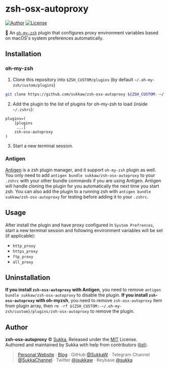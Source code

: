 # zsh-osx-autoproxy

[![Author](https://img.shields.io/badge/Author-Sukka-b68469.svg?style=flat-square)](https://skk.moe)
[![License](https://img.shields.io/github/license/sukkaw/zsh-osx-autoproxy.svg?style=flat-square)](./LICENSE)

:nut_and_bolt: An [`oh-my-zsh`](https://ohmyz.sh/) plugin that configures proxy environment variables based on macOS's system preferences automatically.

## Installation

### oh-my-zsh

1. Clone this repository into `$ZSH_CUSTOM/plugins` (by default `~/.oh-my-zsh/custom/plugins`)

```bash
git clone https://github.com/sukkaw/zsh-osx-autoproxy ${ZSH_CUSTOM:-~/.oh-my-zsh/custom}/plugins/zsh-osx-autoproxy
```

2. Add the plugin to the list of plugins for oh-my-zsh to load (inside `~/.zshrc`):

```
plugins=(
    [plugins
     ...]
    zsh-osx-autoproxy
)
```

3. Start a new terminal session.

### Antigen

[Antigen](https://github.com/zsh-users/antigen) is a zsh plugin manager, and it support `oh-my-zsh` plugin as well. You only need to add `antigen bundle sukkaw/zsh-osx-autoproxy` to your `.zshrc` with your other bundle commands if you are using Antigen. Antigen will handle cloning the plugin for you automatically the next time you start zsh. You can also add the plugin to a running zsh with `antigen bundle sukkaw/zsh-osx-autoproxy` for testing before adding it to your `.zshrc`.

## Usage

After install the plugin and have proxy configured in `System Prefrences`, start a new terminal session and following environment variables will be set (if applicable):

- `http_proxy`
- `https_proxy`
- `ftp_proxy`
- `all_proxy`

## Uninstallation

**If you install `zsh-osx-autoproxy` with Antigen**, you need to remove `antigen bundle sukkaw/zsh-osx-autoproxy` to disable the plugin.
**If you install `zsh-osx-autoproxy` with oh-myzsh**, you need to remove `zsh-osx-autoproxy` item from plugin array, then `rm -rf ${ZSH_CUSTOM:-~/.oh-my-zsh/custom}/plugins/zsh-osx-autoproxy` to remove the plugin.

## Author

**zsh-osx-autoproxy** © [Sukka](https://github.com/SukkaW), Released under the [MIT](./LICENSE) License.<br>
Authored and maintained by Sukka with help from contributors ([list](https://github.com/SukkaW/zsh-osx-autoproxy/graphs/contributors)).

> [Personal Website](https://skk.moe) · [Blog](https://blog.skk.moe) · GitHub [@SukkaW](https://github.com/SukkaW) · Telegram Channel [@SukkaChannel](https://t.me/SukkaChannel) · Twitter [@isukkaw](https://twitter.com/isukkaw) · Keybase [@sukka](https://keybase.io/sukka)

